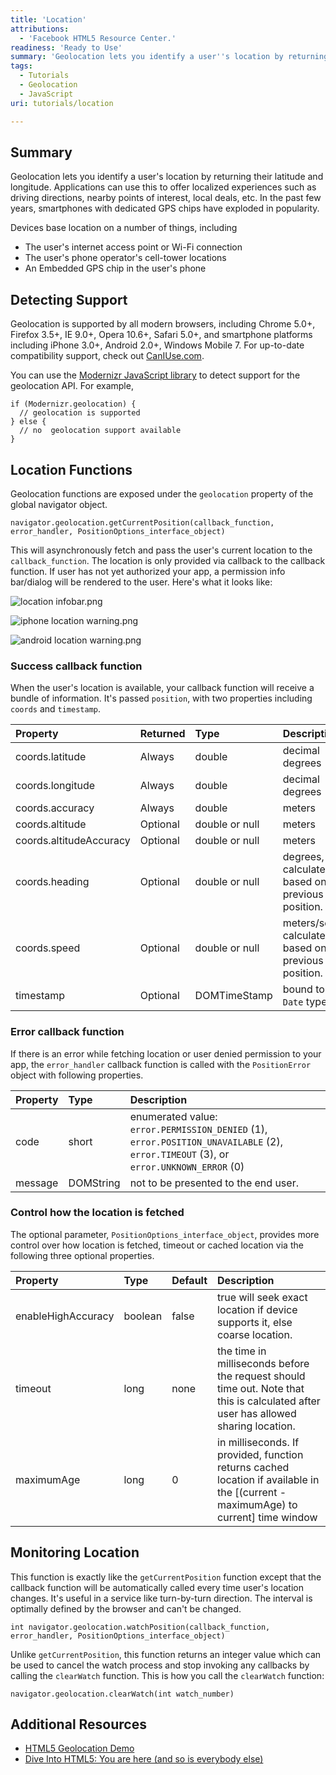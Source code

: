 ```yaml
---
title: 'Location'
attributions:
  - 'Facebook HTML5 Resource Center.'
readiness: 'Ready to Use'
summary: 'Geolocation lets you identify a user''s location by returning their latitude and longitude. Applications can use this to offer localized experiences such as driving directions, nearby points of interest, local deals, etc. In the past few years, smartphones with dedicated GPS chips have exploded in popularity.'
tags:
  - Tutorials
  - Geolocation
  - JavaScript
uri: tutorials/location

---
```

## Summary

Geolocation lets you identify a user's location by returning their latitude and longitude. Applications can use this to offer localized experiences such as driving directions, nearby points of interest, local deals, etc. In the past few years, smartphones with dedicated GPS chips have exploded in popularity.

Devices base location on a number of things, including

-   The user's internet access point or Wi-Fi connection
-   The user's phone operator's cell-tower locations
-   An Embedded GPS chip in the user's phone

## Detecting Support

Geolocation is supported by all modern browsers, including Chrome 5.0+, Firefox 3.5+, IE 9.0+, Opera 10.6+, Safari 5.0+, and smartphone platforms including iPhone 3.0+, Android 2.0+, Windows Mobile 7. For up-to-date compatibility support, check out [CanIUse.com](http://www.caniuse.com/#search=geolocation).

You can use the [Modernizr JavaScript library](http://www.modernizr.com/) to detect support for the geolocation API. For example,

    if (Modernizr.geolocation) {
      // geolocation is supported
    } else {
      // no  geolocation support available
    }

## Location Functions

Geolocation functions are exposed under the `geolocation` property of the global navigator object.

    navigator.geolocation.getCurrentPosition(callback_function, error_handler, PositionOptions_interface_object)

This will asynchronously fetch and pass the user's current location to the `callback_function`. The location is only provided via callback to the callback function. If user has not yet authorized your app, a permission info bar/dialog will be rendered to the user. Here's what it looks like:

![location infobar.png](//static.webplatform.org/7/7e/location_infobar.png)

![iphone location warning.png](//static.webplatform.org/8/88/iphone_location_warning.png)

![android location warning.png](//static.webplatform.org/6/6f/android_location_warning.png)

### Success callback function

When the user's location is available, your callback function will receive a bundle of information. It's passed `position`, with two properties including `coords` and `timestamp`.

|Property|Returned|Type|Description|Example data|
|:-------|:-------|:---|:----------|:-----------|
|coords.latitude|Always|double|decimal degrees|37.774929|
|coords.longitude|Always|double|decimal degrees|-122.419415|
|coords.accuracy|Always|double|meters|50|
|coords.altitude|Optional|double or null|meters|150|
|coords.altitudeAccuracy|Optional|double or null|meters|8|
|coords.heading|Optional|double or null|degrees, calculated based on previous position.|20|
|coords.speed|Optional|double or null|meters/second, calculated based on previous position.|10|
|timestamp|Optional|DOMTimeStamp|bound to the `Date` type|1314300437317|

### Error callback function

If there is an error while fetching location or user denied permission to your app, the `error_handler` callback function is called with the `PositionError` object with following properties.

|Property|Type|Description|
|:-------|:---|:----------|
|code|short|enumerated value: `error.PERMISSION_DENIED` (1), `error.POSITION_UNAVAILABLE` (2), `error.TIMEOUT` (3), or `error.UNKNOWN_ERROR` (0)|
|message|DOMString|not to be presented to the end user.|

### Control how the location is fetched

The optional parameter, `PositionOptions_interface_object`, provides more control over how location is fetched, timeout or cached location via the following three optional properties.

|Property|Type|Default|Description|
|:-------|:---|:------|:----------|
|enableHighAccuracy|boolean|false|true will seek exact location if device supports it, else coarse location.|
|timeout|long|none|the time in milliseconds before the request should time out. Note that this is calculated after user has allowed sharing location.|
|maximumAge|long|0|in milliseconds. If provided, function returns cached location if available in the [(current - maximumAge) to current] time window|

## Monitoring Location

This function is exactly like the `getCurrentPosition` function except that the callback function will be automatically called every time user's location changes. It's useful in a service like turn-by-turn direction. The interval is optimally defined by the browser and can't be changed.

    int navigator.geolocation.watchPosition(callback_function, error_handler, PositionOptions_interface_object)

Unlike `getCurrentPosition`, this function returns an integer value which can be used to cancel the watch process and stop invoking any callbacks by calling the `clearWatch` function. This is how you call the `clearWatch` function:

    navigator.geolocation.clearWatch(int watch_number)

## Additional Resources

-   [HTML5 Geolocation Demo](http://html5demos.com/geo)
-   [Dive Into HTML5: You are here (and so is everybody else)](http://diveintohtml5.info/geolocation.html)
